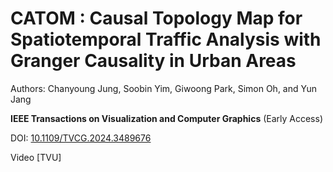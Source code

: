 # CATOM : Causal Topology Map for Spatiotemporal Traffic Analysis with Granger Causality in Urban Areas 

Authors: Chanyoung Jung, Soobin Yim, Giwoong Park, Simon Oh, and Yun Jang

**IEEE Transactions on Visualization and Computer Graphics** (Early Access)

DOI: [10.1109/TVCG.2024.3489676](https://ieeexplore.ieee.org/document/10740670)


Video
[TVU]
